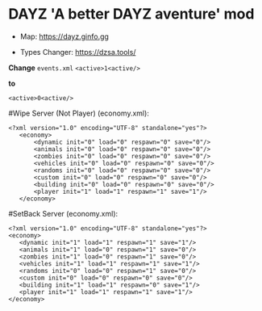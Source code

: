 # DAYZ 'A better DAYZ aventure' mod

- Map: https://dayz.ginfo.gg

- Types Changer: https://dzsa.tools/

**Change** ``events.xml`` ``<active>1<active/>``

 **to**
 
 ``<active>0<active/>``

#Wipe Server (Not Player) (economy.xml):
 ```   
 <?xml version="1.0" encoding="UTF-8" standalone="yes"?>
    <economy>
        <dynamic init="0" load="0" respawn="0" save="0"/>
        <animals init="0" load="0" respawn="0" save="0"/>
        <zombies init="0" load="0" respawn="0" save="0"/>
        <vehicles init="0" load="0" respawn="0" save="0"/>
        <randoms init="0" load="0" respawn="0" save="0"/>
        <custom init="0" load="0" respawn="0" save="0"/>
        <building init="0" load="0" respawn="0" save="0"/>
        <player init="1" load="1" respawn="1" save="1"/>
    </economy>
```

#SetBack Server (economy.xml):
 ```
<?xml version="1.0" encoding="UTF-8" standalone="yes"?>
<economy>
    <dynamic init="1" load="1" respawn="1" save="1"/>
    <animals init="1" load="0" respawn="1" save="0"/>
    <zombies init="1" load="0" respawn="1" save="0"/>
    <vehicles init="1" load="1" respawn="1" save="1"/>
    <randoms init="0" load="0" respawn="1" save="0"/>
    <custom init="0" load="0" respawn="0" save="0"/>
    <building init="1" load="1" respawn="0" save="1"/>
    <player init="1" load="1" respawn="1" save="1"/>
</economy>

 ```
